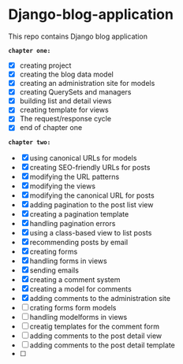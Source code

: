 # Django-blog-application

This repo contains Django blog application

**`chapter one:`**

- [x] creating project
- [x] creating the blog data model
- [x] creating an administration site for models
- [x] creating QuerySets and managers
- [x] building list and detail views
- [x] creating template for views
- [x] The request/response cycle
- [x] end of chapter one

**`chapter two:`**

- [x] using canonical URLs for models
- [x] creating SEO-friendly URLs for posts
- [x] modifying the URL patterns
- [x] modifying the views
- [x] modifying the canonical URL for posts
- [x] adding pagination to the post list view
- [x] creating a pagination template
- [x] handling pagination errors
- [x] using a class-based view to list posts
- [x] recommending posts by email
- [x] creating forms
- [x] handling forms in views
- [x] sending emails
- [x] creating a comment system
- [x] creating a model for comments
- [x] adding comments to the administration site
- [ ] crating forms form models
- [ ] handling modelforms in views
- [ ] creatig templates for the comment form
- [ ] adding comments to the post detail view
- [ ] adding comments to the post detail template
- [ ] 